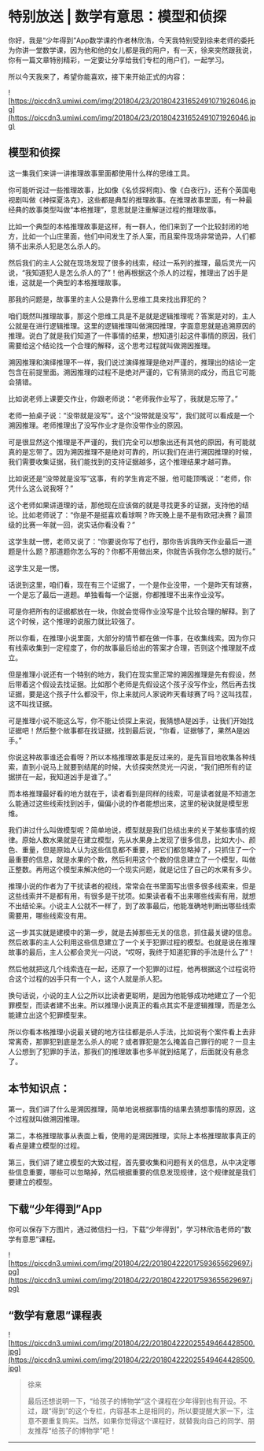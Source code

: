 # 特别放送 | 数学有意思：模型和侦探

你好，我是“少年得到”App数学课的作者林欣浩，今天我特别受到徐来老师的委托为你讲一堂数学课，因为他和他的女儿都是我的用户，有一天，徐来突然跟我说，你有一篇文章特别精彩，一定要让分享给我们专栏的用户们，一起学习。

所以今天我来了，希望你能喜欢，接下来开始正式的内容：

![https://piccdn3.umiwi.com/img/201804/23/201804231652491071926046.jpg](https://piccdn3.umiwi.com/img/201804/23/201804231652491071926046.jpg)

## 模型和侦探

这一集我们来讲一讲推理故事里面都使用什么样的思维工具。

你可能听说过一些推理故事，比如像《名侦探柯南》、像《白夜行》，还有个英国电视剧叫做《神探夏洛克》，这些都是典型的推理故事。在推理故事里面，有一种最经典的故事类型叫做“本格推理”，意思就是注重解谜过程的推理故事。

比如一个典型的本格推理故事是这样，有一群人，他们来到了一个比较封闭的地方，比如一个山庄里面，他们中间发生了杀人案，而且案件现场非常诡异，人们都猜不出来杀人犯是怎么杀人的。

然后我们的主人公就在现场发现了很多的线索，经过一系列的推理，最后灵光一闪说，“我知道犯人是怎么杀人的了”！他再根据这个杀人的过程，推理出了凶手是谁，这就是一个典型的本格推理故事。

那我的问题是，故事里的主人公是靠什么思维工具来找出罪犯的？

咱们既然叫推理故事，那这个思维工具是不是就是逻辑推理呢？答案是对的，主人公就是在进行逻辑推理。这里的逻辑推理叫做溯因推理，字面意思就是追溯原因的推理。说白了就是我们知道了一件事情的结果，想知道引起这件事情的原因，我们需要给这个结论找一个合理的解释，这个思考过程就叫做溯因推理。

溯因推理和演绎推理不一样，我们说过演绎推理是绝对严谨的，推理出的结论一定包含在前提里面。溯因推理的过程不是绝对严谨的，它有猜测的成分，而且它可能会猜错。

比如说老师上课要交作业，你跟老师说：“老师我作业写了，我就是忘带了。”

老师一拍桌子说：“没带就是没写”。这个“没带就是没写”，我们就可以看成是一个溯因推理。老师推理出了没写作业才是你没带作业的原因。

可是很显然这个推理是不严谨的，我们完全可以想象出还有其他的原因，有可能就真的是忘带了。因为溯因推理不是绝对可靠的，所以我们在进行溯因推理的时候，我们需要收集证据，我们能找到的支持证据越多，这个推理结果才越可靠。

比如说还是“没带就是没写”这事，有的学生肯定不服，他可能顶嘴说：“老师，你凭什么这么说我呀？”

这个老师如果讲道理的话，那他现在应该做的就是寻找更多的证据，支持他的结论。比如老师说了：“你是不是挺喜欢看球啊？昨天晚上是不是有欧冠决赛？最顶级的比赛一年就一回，说实话你看没看？”

这学生就一愣，老师又说了：“你要说你写了也行，那你告诉我昨天作业最后一道题是什么题？那道题你怎么写的？你都不用做出来，你就告诉我你怎么想的就行。”

这学生又是一愣。

话说到这里，咱们看，现在有三个证据了，一个是作业没带，一个是昨天有球赛，一个是忘了最后一道题。单独看每一个证据，你都推理不出来作业没写。

可是你把所有的证据都放在一块，你就会觉得作业没写是个比较合理的解释。到了这个时候，这个推理的说服力就比较强了。

所以你看，在推理小说里面，大部分的情节都在做一件事，在收集线索。因为你只有线索收集到一定程度了，你的故事最后给出的答案才合理，否则这个推理就不成立。

但是推理小说还有一个特别的地方，我们在现实里正常的溯因推理是先有假设，然后带着这个假设去找证据。比如那个老师是先假设这个孩子没写作业，然后再去找证据，要是这个孩子什么都没干，你上来就问人家说昨天看球赛了吗？这叫找茬，这不叫找证据。

可是推理小说不能这么写，你不能让侦探上来说，我猜想A是凶手，让我们开始找证据吧！然后整个故事都在找证据，找到最后说，“你看，证据够了，果然A是凶手。”

你说这种故事谁还会看呀？所以本格推理故事是反过来的，是先盲目地收集各种线索，直到小说马上就要到结尾的时候，大侦探突然灵光一闪说，“我们把所有的证据拼在一起，我知道凶手是谁了。”

而本格推理最好看的地方就在于，读者看到是同样的线索，可是读者就是不知道怎么能通过这些线索找到凶手，偏偏小说的作者能想出来，这里的秘诀就是模型思维。

我们讲过什么叫做模型呢？简单地说，模型就是我们总结出来的关于某些事情的规律。原始人数水果就是在建立模型，先从水果身上发现了很多信息，比如大小、颜色、重量，但是原始人认为这些信息都不重要，把它们都忽略掉了，只抓住了一个最重要的信息，就是水果的个数，然后利用这个个数的信息建立了一个模型，叫做正整数。再用这个模型来解决他的一个现实问题，就是记住了自己的水果有多少。

推理小说的作者为了干扰读者的视线，常常会在书里面写出很多很多线索来，但是这些线索并不是都有用，有很多是干扰项。如果读者看不出来哪些线索有用，就想不出结论来。小说主人公就不一样了，到了故事最后，他能准确地判断出哪些线索需要用，哪些线索没有用。

这一步其实就是建模中的第一步，就是去掉那些无关的信息，抓住最关键的信息。然后故事的主人公利用这些信息建立了一个关于犯罪过程的模型。也就是说在推理故事的最后，主人公都会灵光一闪说，“哎呀，我终于知道犯罪的手法是什么了”！

然后他就把这几个线索连在一起，还原了一个犯罪的过程，他再根据这个过程说符合这个过程的凶手只有一个人，这个人就是杀人犯。

换句话说，小说的主人公之所以比读者更聪明，是因为他能够成功地建立了一个犯罪模型，而读者建不出来。所以推理小说真正的看点其实不是逻辑推理，而是怎么能建立出这个犯罪模型来。

所以你看本格推理小说最关键的地方往往都是杀人手法，比如说有个案件看上去非常离奇，那罪犯到底是怎么杀人的呢？或者罪犯是怎么掩盖自己罪行的呢？一旦主人公想到了犯罪的手法，那我们的推理故事也多半就到结尾了，后面就没有悬念了。

## 本节知识点：

第一，我们讲了什么是溯因推理，简单地说根据事情的结果去猜想事情的原因，这个过程就叫做溯因推理。

第二，本格推理故事从表面上看，使用的是溯因推理，实际上本格推理故事真正的看点是建立模型的过程。

第三，我们讲了建立模型的大致过程，首先要收集和问题有关的信息，从中决定哪些信息重要，哪些可以忽略掉，然后根据重要的信息发现规律，这个规律就是我们要建立的模型。

## 下载“少年得到”App

你可以保存下方图片，通过微信扫一扫，下载“少年得到”，学习林欣浩老师的“数学有意思”课程。

![https://piccdn3.umiwi.com/img/201804/22/201804222017593655629697.jpg](https://piccdn3.umiwi.com/img/201804/22/201804222017593655629697.jpg)

## “数学有意思”课程表

![https://piccdn3.umiwi.com/img/201804/22/201804222025549464428500.jpg](https://piccdn3.umiwi.com/img/201804/22/201804222025549464428500.jpg)

> 徐来
> 
> 最后还想说明一下，“给孩子的博物学”这个课程在少年得到也有开设。不过，跟“得到”的这个专栏，内容基本上是相同的，所以要提醒大家一下，注意不要重复购买。当然，如果你觉得这个课程好，就替我向自己的同学、朋友推荐“给孩子的博物学”吧！

---
